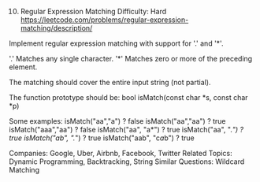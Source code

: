 10. Regular Expression Matching
Difficulty: Hard
https://leetcode.com/problems/regular-expression-matching/description/

Implement regular expression matching with support for '.' and '*'.

'.' Matches any single character.
'*' Matches zero or more of the preceding element.

The matching should cover the entire input string (not partial).

The function prototype should be:
bool isMatch(const char *s, const char *p)

Some examples:
isMatch("aa","a") ? false
isMatch("aa","aa") ? true
isMatch("aaa","aa") ? false
isMatch("aa", "a*") ? true
isMatch("aa", ".*") ? true
isMatch("ab", ".*") ? true
isMatch("aab", "c*a*b") ? true

Companies: Google, Uber, Airbnb, Facebook, Twitter
Related Topics: Dynamic Programming, Backtracking, String
Similar Questions: Wildcard Matching
